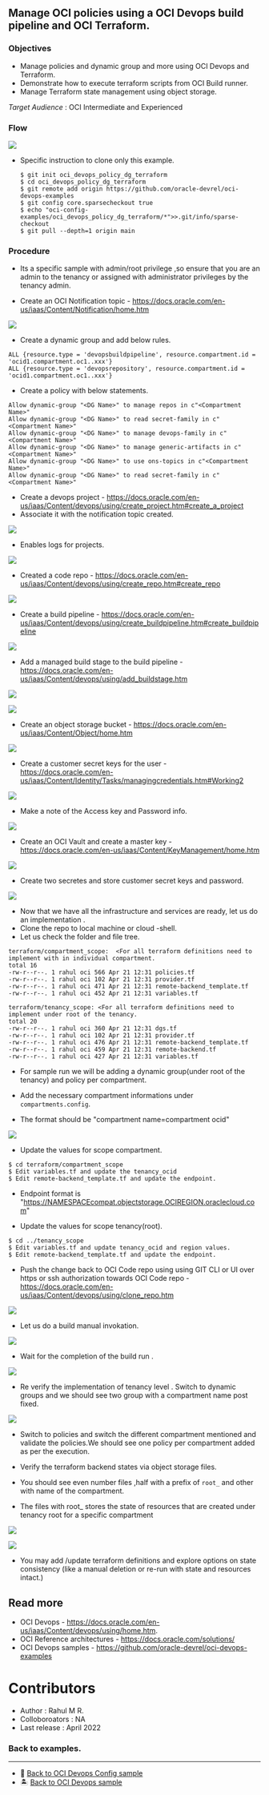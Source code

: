 
Manage OCI policies using a OCI Devops build pipeline and OCI Terraform.
------

### Objectives

- Manage policies and dynamic group and more using OCI Devops and Terraform.
- Demonstrate how to execute terraform scripts from OCI Build runner.
- Manage Terraform state management using object storage.

*Target Audience* : OCI Intermediate and Experienced 

###  Flow 

![](images/oci_devops_policies_dgs.drawio.png)

* Specific instruction to clone only this example.

    ```
    $ git init oci_devops_policy_dg_terraform
    $ cd oci_devops_policy_dg_terraform
    $ git remote add origin https://github.com/oracle-devrel/oci-devops-examples
    $ git config core.sparsecheckout true
    $ echo "oci-config-examples/oci_devops_policy_dg_terraform/*">>.git/info/sparse-checkout
    $ git pull --depth=1 origin main

    ```

### Procedure

- Its a specific sample with admin/root privilege ,so ensure that you are an admin to the tenancy or assigned with administrator privileges by the tenancy admin.

- Create an OCI Notification topic - https://docs.oracle.com/en-us/iaas/Content/Notification/home.htm 

![](images/oci_topic.png)

- Create a dynamic group and add below rules.

```
ALL {resource.type = 'devopsbuildpipeline', resource.compartment.id = 'ocid1.compartment.oc1..xxx'} 
ALL {resource.type = 'devopsrepository', resource.compartment.id = 'ocid1.compartment.oc1..xxx'}

```

- Create a policy with below statements.

```
Allow dynamic-group "<DG Name>" to manage repos in c"<Compartment Name>"    
Allow dynamic-group "<DG Name>" to read secret-family in c"<Compartment Name>"  
Allow dynamic-group "<DG Name>" to manage devops-family in c"<Compartment Name>"    
Allow dynamic-group "<DG Name>" to manage generic-artifacts in c"<Compartment Name>"    
Allow dynamic-group "<DG Name>" to use ons-topics in c"<Compartment Name>"  
Allow dynamic-group "<DG Name>" to read secret-family in c"<Compartment Name>"
```

- Create a devops project - https://docs.oracle.com/en-us/iaas/Content/devops/using/create_project.htm#create_a_project 
- Associate it with the notification topic created.

![](images/oci_project.png)

- Enables logs for projects.

![](images/oci_logs.png)

- Created a code repo - https://docs.oracle.com/en-us/iaas/Content/devops/using/create_repo.htm#create_repo

![](images/oci_repo.png)

- Create a build pipeline - https://docs.oracle.com/en-us/iaas/Content/devops/using/create_buildpipeline.htm#create_buildpipeline

![](images/oci_buildpipeline.png)

- Add a managed build stage to the build pipeline - https://docs.oracle.com/en-us/iaas/Content/devops/using/add_buildstage.htm

![](images/oci_buildstage_1.png)

![](images/oci_buildstage_2.png)

- Create an object storage bucket - https://docs.oracle.com/en-us/iaas/Content/Object/home.htm

![](images/oci_objectstore.png)

- Create a customer secret keys for the user - https://docs.oracle.com/en-us/iaas/Content/Identity/Tasks/managingcredentials.htm#Working2

![](images/oci_user_1.png)

- Make a note of the Access key and Password info.

![](images/oci_user_2.png)

- Create an OCI Vault and create a master key - https://docs.oracle.com/en-us/iaas/Content/KeyManagement/home.htm

![](images/oci_vault_1.png)

- Create two secretes and store customer secret keys and password.

![](images/oci_vault_2.png)

- Now that we have all the infrastructure and services are ready, let us do an implementation  . 
- Clone the repo to local machine or cloud -shell.
- Let us check the folder and file tree.

```
terraform/compartment_scope:  <For all terraform definitions need to implement with in individual compartment.
total 16
-rw-r--r--. 1 rahul oci 566 Apr 21 12:31 policies.tf
-rw-r--r--. 1 rahul oci 102 Apr 21 12:31 provider.tf
-rw-r--r--. 1 rahul oci 471 Apr 21 12:31 remote-backend_template.tf
-rw-r--r--. 1 rahul oci 452 Apr 21 12:31 variables.tf

terraform/tenancy_scope: <For all terraform definitions need to implement under root of the tenancy.
total 20
-rw-r--r--. 1 rahul oci 360 Apr 21 12:31 dgs.tf
-rw-r--r--. 1 rahul oci 102 Apr 21 12:31 provider.tf
-rw-r--r--. 1 rahul oci 476 Apr 21 12:31 remote-backend_template.tf
-rw-r--r--. 1 rahul oci 459 Apr 21 12:31 remote-backend.tf
-rw-r--r--. 1 rahul oci 427 Apr 21 12:31 variables.tf
```

- For sample run we will be adding a dynamic group(under root of the tenancy) and policy per compartment.

- Add the necessary compartment informations under `compartments.config`.
- The format should be "compartment name=compartment ocid" 

![](images/oci_compartment_ids.png)

- Update the values for scope compartment.

```
$ cd terraform/compartment_scope
$ Edit variables.tf and update the tenancy_ocid
$ Edit remote-backend_template.tf and update the endpoint.
```
- Endpoint format is "https://NAMESPACEcompat.objectstorage.OCIREGION.oraclecloud.com"

- Update the values for scope tenancy(root).

```
$ cd ../tenancy_scope 
$ Edit variables.tf and update tenancy_ocid and region values.
$ Edit remote-backend_template.tf and update the endpoint.
```

- Push the change back to OCI Code repo using using GIT CLI or UI over https or ssh authorization towards OCI Code repo  - https://docs.oracle.com/en-us/iaas/Content/devops/using/clone_repo.htm 

![](images/oci_coderepo.png)

- Let us do a build manual invokation.

![](images/oci_build_run_1.png)

- Wait for the completion of the build run .

![](images/oci_build_run_2.png)

- Re verify the implementation of tenancy level . Switch to dynamic groups and we should see two group with a compartment name post fixed.

![](images/oci_dg.png)

- Switch to policies and switch the different compartment mentioned and validate the policies.We should see one policy per compartment added as per the execution.

- Verify the terraform backend states via object storage files.
- You should see even number  files ,half  with a prefix of `root_` and other with name of the compartment.
- The files with root_ stores the state of resources that are created under tenancy root for a specific compartment

![](images/oci_objects_1.png)

![](images/oci_objects_2.png)

- You may add /update terraform definitions and explore options on state consistency (like a manual deletion or re-run with state and resources intact.)

Read more 
----

- OCI Devops - https://docs.oracle.com/en-us/iaas/Content/devops/using/home.htm.
- OCI Reference architectures  -  https://docs.oracle.com/solutions/
- OCI Devops samples - https://github.com/oracle-devrel/oci-devops-examples 


Contributors 
===========

- Author : Rahul M R.
- Colloboroators : NA
- Last release : April 2022


### Back to examples.
----

- 🍿 [Back to OCI Devops Config sample](./../README.md)
- 🏝️ [Back to OCI Devops sample](./../../README.md)

